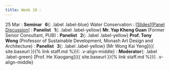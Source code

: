 ```yaml
---
title: Week 10 💧
---
```


25 Mar
: **Seminar &nbsp; 6**{: .label .label-blue} Water Conservation
  : [[Slides](https://canvas.nus.edu.sg/courses/52842/files/3912653?module_item_id=331162)][[Panel Discussion]()]
: **Panelist &nbsp; 1**{: .label .label-yellow} **Mr. Yap Kheng Guan** (Former Senior Consultant, PUB)
: **Panelist &nbsp; 2**{: .label .label-yellow} **Prof. Tony Wong** (Professor of Sustainable Development, Monash Art Design and Architecture)
: **Panelist &nbsp; 3**{: .label .label-yellow} [Mr Wong Kai Yeng]({{ site.baseurl }}{% link staff.md %}){: .v-align-middle}
: **Moderator**{: .label .label-green} [Prof. He Xiaogang]({{ site.baseurl }}{% link staff.md %}){: .v-align-middle}
